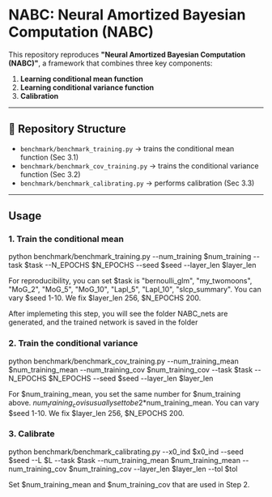 # NABC: Neural Amortized Bayesian Computation (NABC)

This repository reproduces **"Neural Amortized Bayesian Computation (NABC)"**, a framework that combines three key components:

1. **Learning conditional mean function**  
2. **Learning conditional variance function**  
3. **Calibration**

---

## 📂 Repository Structure
- `benchmark/benchmark_training.py` → trains the conditional mean function  (Sec 3.1)
- `benchmark/benchmark_cov_training.py` → trains the conditional variance function (Sec 3.2)
- `benchmark/benchmark_calibrating.py` → performs calibration (Sec 3.3)

---

## Usage

### 1. Train the conditional mean
python benchmark/benchmark_training.py --num_training $num_training 
    --task $task 
    --N_EPOCHS $N_EPOCHS 
    --seed $seed 
    --layer_len $layer_len

For reproducibility, you can set 
$task is "bernoulli_glm", "my_twomoons", "MoG_2", "MoG_5", "MoG_10", "Lapl_5", "Lapl_10", "slcp_summary". You can vary $seed 1-10.
We fix $layer_len 256, $N_EPOCHS 200.

After implemeting this step, you will see the folder NABC_nets are generated, and the trained network is saved in the folder

### 2. Train the conditional variance
python benchmark/benchmark_cov_training.py 
    --num_training_mean $num_training_mean 
    --num_training_cov $num_training_cov 
    --task $task 
    --N_EPOCHS $N_EPOCHS 
    --seed $seed 
    --layer_len $layer_len

For $num_training_mean, you set the same number for $num_training above. $num_training_cov is usually set to be 2*$num_training_mean. You can vary $seed 1-10.
We fix $layer_len 256, $N_EPOCHS 200. 

### 3. Calibrate
python benchmark/benchmark_calibrating.py 
    --x0_ind $x0_ind 
    --seed $seed 
    --L $L 
    --task $task 
    --num_training_mean $num_training_mean 
    --num_training_cov $num_training_cov 
    --layer_len $layer_len 
    --tol $tol

Set $num_training_mean and $num_training_cov that are used in Step 2.

